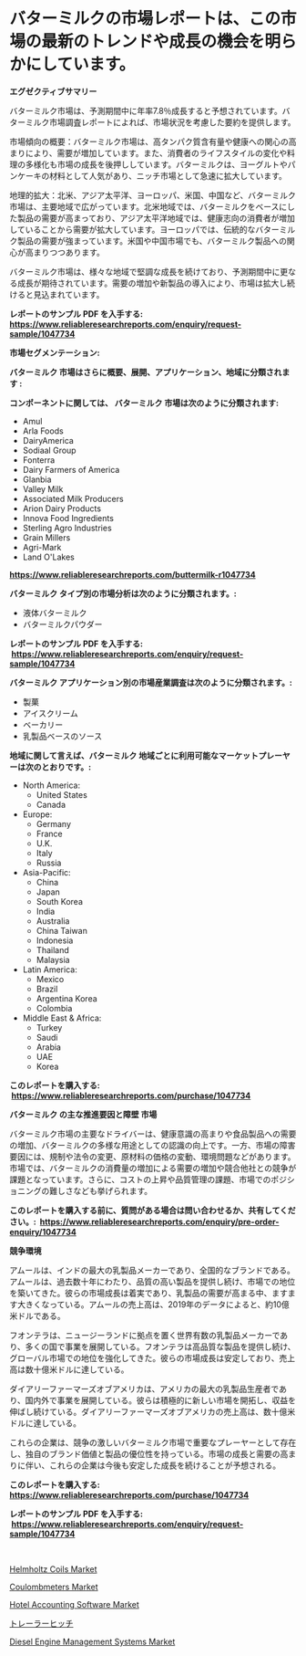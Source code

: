 <p><h1>バターミルクの市場レポートは、この市場の最新のトレンドや成長の機会を明らかにしています。</h1></p><p><strong>エグゼクティブサマリー</strong></p>
<p><p>バターミルク市場は、予測期間中に年率7.8％成長すると予想されています。バターミルク市場調査レポートによれば、市場状況を考慮した要約を提供します。 </p><p>市場傾向の概要：バターミルク市場は、高タンパク質含有量や健康への関心の高まりにより、需要が増加しています。また、消費者のライフスタイルの変化や料理の多様化も市場の成長を後押ししています。バターミルクは、ヨーグルトやパンケーキの材料として人気があり、ニッチ市場として急速に拡大しています。</p><p>地理的拡大：北米、アジア太平洋、ヨーロッパ、米国、中国など、バターミルク市場は、主要地域で広がっています。北米地域では、バターミルクをベースにした製品の需要が高まっており、アジア太平洋地域では、健康志向の消費者が増加していることから需要が拡大しています。ヨーロッパでは、伝統的なバターミルク製品の需要が強まっています。米国や中国市場でも、バターミルク製品への関心が高まりつつあります。</p><p>バターミルク市場は、様々な地域で堅調な成長を続けており、予測期間中に更なる成長が期待されています。需要の増加や新製品の導入により、市場は拡大し続けると見込まれています。</p></p>
<p><strong>レポートのサンプル PDF を入手する: <a href="https://www.reliableresearchreports.com/enquiry/request-sample/1047734">https://www.reliableresearchreports.com/enquiry/request-sample/1047734</a></strong></p>
<p><strong>市場セグメンテーション:</strong></p>
<p><strong> バターミルク 市場はさらに概要、展開、アプリケーション、地域に分類されます :</strong></p>
<p><strong>コンポーネントに関しては、 バターミルク 市場は次のように分類されます: &nbsp;</strong></p>
<p><ul><li>Amul</li><li>Arla Foods</li><li>DairyAmerica</li><li>Sodiaal Group</li><li>Fonterra</li><li>Dairy Farmers of America</li><li>Glanbia</li><li>Valley Milk</li><li>Associated Milk Producers</li><li>Arion Dairy Products</li><li>Innova Food Ingredients</li><li>Sterling Agro Industries</li><li>Grain Millers</li><li>Agri-Mark</li><li>Land O'Lakes</li></ul></p>
<p><strong><a href="https://www.reliableresearchreports.com/buttermilk-r1047734">https://www.reliableresearchreports.com/buttermilk-r1047734</a></strong></p>
<p><strong> バターミルク タイプ別の市場分析は次のように分類されます。:</strong></p>
<p><ul><li>液体バターミルク</li><li>バターミルクパウダー</li></ul></p>
<p><strong>レポートのサンプル PDF を入手する: &nbsp;<a href="https://www.reliableresearchreports.com/enquiry/request-sample/1047734">https://www.reliableresearchreports.com/enquiry/request-sample/1047734</a></strong></p>
<p><strong> バターミルク アプリケーション別の市場産業調査は次のように分類されます。:</strong></p>
<p><ul><li>製菓</li><li>アイスクリーム</li><li>ベーカリー</li><li>乳製品ベースのソース</li></ul></p>
<p><strong>地域に関して言えば、バターミルク 地域ごとに利用可能なマーケットプレーヤーは次のとおりです。:</strong></p>
<p><ul>
    <li>
        North America:
        <ul>
            <li>United States</li>
            <li>Canada</li>
        </ul>
    </li>
    <li>
        Europe:
        <ul>
            <li>Germany</li>
            <li>France</li>
            <li>U.K.</li>
            <li>Italy</li>
            <li>Russia</li>
        </ul>
    </li>
    <li>
        Asia-Pacific:
        <ul>
            <li>China</li>
            <li>Japan</li>
            <li>South Korea</li>
            <li>India</li>
            <li>Australia</li>
            <li>China Taiwan</li>
            <li>Indonesia</li>
            <li>Thailand</li>
            <li>Malaysia</li>
        </ul>
    </li>
    <li>
        Latin America:
        <ul>
            <li>Mexico</li>
            <li>Brazil</li>
            <li>Argentina Korea</li>
            <li>Colombia</li>
        </ul>
    </li>
    <li>
        Middle East & Africa:
        <ul>
            <li>Turkey</li>
            <li>Saudi</li>
            <li>Arabia</li>
            <li>UAE</li>
            <li>Korea</li>
        </ul>
    </li>
    </ul></p>
<p><strong>このレポートを購入する: &nbsp;<a href="https://www.reliableresearchreports.com/purchase/1047734">https://www.reliableresearchreports.com/purchase/1047734</a></strong></p>
<p><strong>バターミルク の主な推進要因と障壁 市場</strong></p>
<p><p>バターミルク市場の主要なドライバーは、健康意識の高まりや食品製品への需要の増加、バターミルクの多様な用途としての認識の向上です。一方、市場の障害要因には、規制や法令の変更、原材料の価格の変動、環境問題などがあります。市場では、バターミルクの消費量の増加による需要の増加や競合他社との競争が課題となっています。さらに、コストの上昇や品質管理の課題、市場でのポジショニングの難しさなども挙げられます。</p></p>
<p><strong>このレポートを購入する前に、質問がある場合は問い合わせるか、共有してください。:&nbsp; <a href="https://www.reliableresearchreports.com/enquiry/pre-order-enquiry/1047734">https://www.reliableresearchreports.com/enquiry/pre-order-enquiry/1047734</a></strong></p>
<p><strong>競争環境</strong></p>
<p><p>アムールは、インドの最大の乳製品メーカーであり、全国的なブランドである。アムールは、過去数十年にわたり、品質の高い製品を提供し続け、市場での地位を築いてきた。彼らの市場成長は着実であり、乳製品の需要が高まる中、ますます大きくなっている。アムールの売上高は、2019年のデータによると、約10億米ドルである。</p><p>フオンテラは、ニュージーランドに拠点を置く世界有数の乳製品メーカーであり、多くの国で事業を展開している。フオンテラは高品質な製品を提供し続け、グローバル市場での地位を強化してきた。彼らの市場成長は安定しており、売上高は数十億米ドルに達している。</p><p>ダイアリーファーマーズオブアメリカは、アメリカの最大の乳製品生産者であり、国内外で事業を展開している。彼らは積極的に新しい市場を開拓し、収益を伸ばし続けている。ダイアリーファーマーズオブアメリカの売上高は、数十億米ドルに達している。</p><p>これらの企業は、競争の激しいバターミルク市場で重要なプレーヤーとして存在し、独自のブランド価値と製品の優位性を持っている。市場の成長と需要の高まりに伴い、これらの企業は今後も安定した成長を続けることが予想される。</p></p>
<p><strong>このレポートを購入する: &nbsp; <a href="https://www.reliableresearchreports.com/purchase/1047734">https://www.reliableresearchreports.com/purchase/1047734</a></strong></p>
<p><strong>レポートのサンプル PDF を入手する: &nbsp;<a href="https://www.reliableresearchreports.com/enquiry/request-sample/1047734">https://www.reliableresearchreports.com/enquiry/request-sample/1047734</a></strong><strong></strong></p>
<p>&nbsp;</p>
<p><p><a href="https://github.com/lubmix/Market-Research-Report-List-2/blob/main/helmholtz-coils-market.md">Helmholtz Coils Market</a></p><p><a href="https://github.com/Hazelklievgspy6vdcsmu106w/Market-Research-Report-List-2/blob/main/coulombmeters-market.md">Coulombmeters Market</a></p><p><a href="https://www.linkedin.com/pulse/hotel-accounting-software-market-comprehensive-assessment-type-b5m3f?trackingId=IclBUaPDV7BDgr9q8eYPxA%3D%3D">Hotel Accounting Software Market</a></p><p><a href="https://github.com/EstelWisozk1/Market-Research-Report-List-1/blob/main/100713229063.md">トレーラーヒッチ</a></p><p><a href="https://www.linkedin.com/pulse/diesel-engine-management-systems-market-key-successful-business-50ref?trackingId=xdmboukSf7sTO7tni%2Fm5kw%3D%3D">Diesel Engine Management Systems Market</a></p></p>